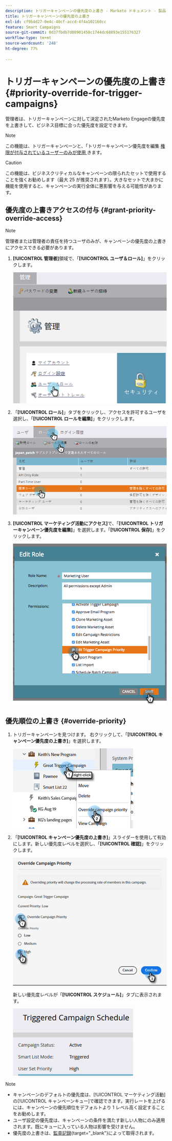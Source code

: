 ```yaml
---
description: トリガーキャンペーンの優先度の上書き - Marketo ドキュメント - 製品ドキュメント
title: トリガーキャンペーンの優先度の上書き
exl-id: cf9b4d27-0e4c-40cf-accd-4f4a102160cc
feature: Smart Campaigns
source-git-commit: 0d37fbdb7d08901458c1744dc68893e155176327
workflow-type: tm+mt
source-wordcount: '248'
ht-degree: 77%

---
```


# トリガーキャンペーンの優先度の上書き {#priority-override-for-trigger-campaigns}

管理者は、トリガーキャンペーンに対して決定されたMarketo Engageの優先度を上書きして、ビジネス目標に合った優先度を設定できます。

>[!NOTE]
>
>この機能は、トリガーキャンペーンと、「トリガーキャンペーン優先度を編集 [ 権限が付与されているユーザーのみが使用 ](#grant-priority-override-access) きます。

>[!CAUTION]
>
>この機能は、ビジネスクリティカルなキャンペーンの限られたセットで使用することを強くお勧めします（最大 25 が推奨されます）。大きなセットで大まかに機能を使用すると、キャンペーンの実行全体に悪影響を与える可能性があります。

## 優先度の上書きアクセスの付与 {#grant-priority-override-access}

>[!NOTE]
>
>管理者または管理者の責任を持つユーザのみが、キャンペーンの優先度の上書きにアクセスできる必要があります。

1. **[!UICONTROL 管理者]**&#x200B;領域で、「**[!UICONTROL ユーザ＆ロール]**」をクリックします。

   ![](assets/priority-override-for-trigger-campaigns-1.png)

1. 「**[!UICONTROL ロール]**」タブをクリックし、アクセスを許可するユーザを選択し、「**[!UICONTROL ロールを編集]**」をクリックします。

   ![](assets/priority-override-for-trigger-campaigns-2.png)

1. **[!UICONTROL マーケティング活動にアクセス]**&#x200B;で、「**[!UICONTROL トリガーキャンペーン優先度を編集]**」を選択します。「**[!UICONTROL 保存]**」をクリックします。

   ![](assets/priority-override-for-trigger-campaigns-3.png)

## 優先順位の上書き {#override-priority}

1. トリガーキャンペーンを見つけます。 右クリックして、「**[!UICONTROL キャンペーン優先度の上書き]**」を選択します。

   ![](assets/priority-override-for-trigger-campaigns-4.png)

1. 「**[!UICONTROL キャンペーン優先度の上書き]**」スライダーを使用して有効にします。新しい優先度レベルを選択し、「**[!UICONTROL 確認]**」をクリックします。

   ![](assets/priority-override-for-trigger-campaigns-5.png)

   新しい優先度レベルが「**[!UICONTROL スケジュール]**」タブに表示されます。

   ![](assets/priority-override-for-trigger-campaigns-6.png)

>[!NOTE]
>
>* キャンペーンのデフォルトの優先度は、[!UICONTROL マーケティング活動]の[!UICONTROL キャンペーンキュー]で確認できます。実行レートを上げるには、キャンペーンの優先順位をデフォルトより 1 レベル高く設定することをお勧めします。
>* ユーザ設定の優先度は、キャンペーンの条件を満たす新しい人物にのみ適用されます。既にキューに入っている人物は影響を受けません。
>* 優先度の上書きは、[監査記録](/help/marketo/product-docs/administration/audit-trail/audit-trail-overview.md){target="_blank"}によって取得されます。
